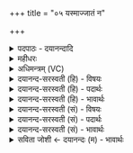 +++
title = "०५ यस्माज्जातं न"

+++
<details><summary>पदपाठः - दयानन्दादि</summary>

यस्मा॑त्। जा॒तम्। न। पु॒रा। किम्। च॒न। ए॒व। यः। आ॒ब॒भूवेत्या॑ऽऽ ब॒भूव॑। भुव॑नानि। विश्वा॑। प्र॒जाऽप॑ति॒रिति॑ प्र॒जाऽप॑तिः। प्र॒जया॑ स॒ँर॒रा॒ण इति॑ सम्ऽररा॒णः। त्रीणि॑। ज्योती॑ँषि। स॒च॒ते॒। सः। षो॒ड॒शी। ५।
</details>

<details><summary>महीधरः</summary>

म०. यस्मात् पुरा किंचन किमपि न जातमेव । यश्च विश्वा विश्वानि सर्वाणि भुवनानि भूतजातानि आबभूव समन्ताद्भावयामास । अन्तर्भूतो ण्यर्थः । स षोडशी षोडशावयवलिङ्गशरीरी प्रजापतिः प्रजया संरराणः रममाणः त्रीणि ज्योतींषि रवीन्द्वग्निरूपाणि सचते सेवते ॥५॥  
षष्ठी।
</details>

<details><summary>अधिमन्त्रम् (VC)</summary>

- परमेश्वरो देवता
- स्वयम्भु ब्रह्म ऋषिः
- भुरिक्त्रिष्टुप्
- धैवतः
</details>

<details><summary>दयानन्द-सरस्वती (हि) - विषयः</summary>

फिर उसी विषय को अगले मन्त्र में कहा है ॥
</details>

<details><summary>दयानन्द-सरस्वती (हि) - पदार्थः</summary>

पदार्थान्वयभाषाः -  हे मनुष्यो ! (यस्मात्) जिस परमेश्वर से (पुरा) पहिले (किम्, चन) कुछ भी (न जातम्) नहीं उत्पन्न हुआ, (यः) जो सब ओर (आबभूव) अच्छे प्रकार से वर्त्तमान है, जिसमें (विश्वा) सब (भुवनानि) वस्तुओं के आधार सब लोक वर्त्तमान हैं, (सः एव) वही (षोडशी) सोलह कलावाला (प्रजया) प्रजा के साथ (सम्, रराणः) सम्यक् रमण करता हुआ (प्रजापतिः) प्रजा का रक्षक अधिष्ठाता (त्रीणि) तीन (ज्योतींषि) तेजोमय बिजुली, सूर्य्य, चन्द्रमा रूप प्रकाश ज्योतियों को (सचते) संयुक्त करता है ॥५ ॥
</details>

<details><summary>दयानन्द-सरस्वती (हि) - भावार्थः</summary>

भावार्थभाषाः -  जिससे ईश्वर अनादि है, इस कारण उससे पहिले कुछ भी हो नहीं सकता, वही सब प्रजाओं में व्याप्त जीवों के कर्मों को देखता और उनके अनुकूल फल देता हुआ न्याय करता है, जिसने प्राण आदि सोलह वस्तुओं को बनाया है, इससे वह षोडशी कहाता है (प्राण, श्रद्धा, आकाश, वायु, अग्नि, जल, पृथिवी, इन्द्रिय, मन, अन्न, वीर्य, तप, मन्त्र, कर्म, लोक और नाम) ये षोडश कला प्रश्नोपनिषद् में हैं। यह सब षोडश वस्तुरूप जगत् परमात्मा में है, उसी ने बनाया और वही पालन करता है ॥५ ॥
</details>

<details><summary>दयानन्द-सरस्वती (सं) - विषयः</summary>

पुनस्तमेव विषयमाह ॥
</details>

<details><summary>दयानन्द-सरस्वती (सं) - पदार्थः</summary>

पदार्थान्वयभाषाः -  हे मनुष्याः ! यस्मात् पुरा किञ्चन न जातं, यस्सर्वत आबभूव यस्मिन् विश्वा भुवनानि वर्त्तन्ते, स एव षोडशी प्रजया सह संरराणः प्रजापतिस्त्रीणि ज्योतींषि सचते ॥५ ॥
</details>

<details><summary>दयानन्द-सरस्वती (सं) - भावार्थः</summary>

भावार्थभाषाः -  यस्मादीश्वरोऽनादिर्वर्त्तते ततस्तस्मात् पूर्वं किमपि भवितुन्न शक्यम्। स एव सर्वासु प्रजासु व्याप्तो जीवानां कर्माणि पश्यन् संस्तदनुकूलफलं ददन्न्यायं करोति येन प्राणादीनि षोडश वस्तूनि सृष्टान्यतः स षोडशीत्युच्यते। प्राणः, श्रद्धाऽऽकाशं, वायुरग्निर्जलं, पृथिवीन्द्रियं, मनोऽन्नं, वीर्य्यं, तपो, मन्त्रः, कर्म, लोकाः, नाम च षोडश कलाः। प्रश्नोपनिषदि षष्ठे प्रश्ने वर्णिताः। एतत्सर्वं षोडशात्मकं जगत् परमात्मनि वर्त्तते तेनैव निर्मितं पाल्यते च ॥५ ॥
</details>

<details><summary>सविता जोशी ← दयानन्दः (म) - भावार्थः</summary>

भावार्थभाषाः -  ईश्वर अनादी असल्यामुळे त्याच्यापेक्षा प्रथम असे काहीच नसते. तोच सर्व लोकांमध्ये व्याप्त असून, जीवांचे कर्म पाहतो व त्यानुसार फळ देतो आणि न्याय करतो. प्राण इत्यादी सोळा वस्तू त्याने बनविलेल्या आहेत त्यामुळे त्याला षोडशी म्हणतात. (प्राण, श्रद्धा, आकाश, वायू, अग्नी, जल, पृथ्वी, इंद्रिये, मन, अन्न, वीर्य, तप, मंत्र, कर्म, लोक, नाम) या सोळा कला प्रश्नोपनिषदामध्ये आहेत. हे षोडश वस्तूरूपी जग परमेश्वरामध्ये आहे व तोच त्यांचे पालन करतो.
</details>